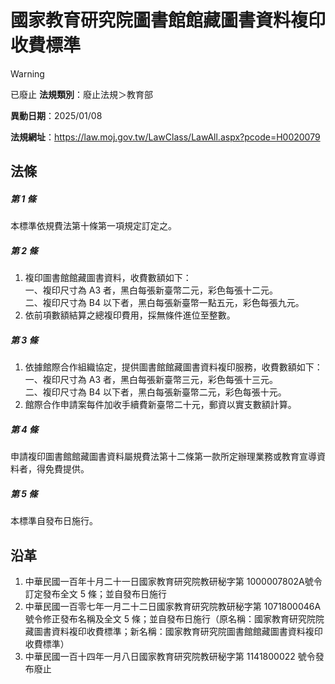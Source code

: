 # 國家教育研究院圖書館館藏圖書資料複印收費標準


> [!WARNING]
> 已廢止
**法規類別**：廢止法規＞教育部

**異動日期**：2025/01/08  

**法規網址**：https://law.moj.gov.tw/LawClass/LawAll.aspx?pcode=H0020079



## 法條
##### 第 1 條
本標準依規費法第十條第一項規定訂定之。

##### 第 2 條
1. 複印圖書館館藏圖書資料，收費數額如下：  
一、複印尺寸為 A3 者，黑白每張新臺幣二元，彩色每張十二元。  
二、複印尺寸為 B4 以下者，黑白每張新臺幣一點五元，彩色每張九元。
1. 依前項數額結算之總複印費用，採無條件進位至整數。

##### 第 3 條
1. 依據館際合作組織協定，提供圖書館館藏圖書資料複印服務，收費數額如下：  
一、複印尺寸為 A3 者，黑白每張新臺幣三元，彩色每張十三元。  
二、複印尺寸為 B4 以下者，黑白每張新臺幣二元，彩色每張十元。
1. 館際合作申請案每件加收手續費新臺幣二十元，郵資以實支數額計算。

##### 第 4 條
申請複印圖書館館藏圖書資料屬規費法第十二條第一款所定辦理業務或教育宣導資料者，得免費提供。

##### 第 5 條
本標準自發布日施行。

## 沿革
1. 中華民國一百年十月二十一日國家教育研究院教研秘字第 1000007802A號令訂定發布全文 5  條；並自發布日施行
1. 中華民國一百零七年一月二十二日國家教育研究院教研秘字第 1071800046A  號令修正發布名稱及全文 5  條；並自發布日施行（原名稱：國家教育研究院院藏圖書資料複印收費標準；新名稱：國家教育研究院圖書館館藏圖書資料複印收費標準）
1. 中華民國一百十四年一月八日國家教育研究院教研秘字第 1141800022 號令發布廢止
